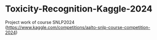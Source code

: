 # Toxicity-Recognition-Kaggle-2024
Project work of course SNLP2024
(https://www.kaggle.com/competitions/aalto-snlp-course-competition-2024)
